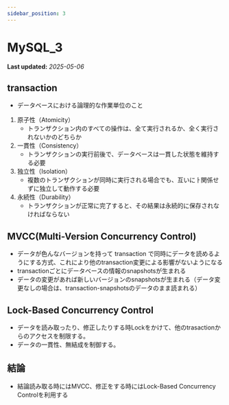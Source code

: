 ```yaml
---
sidebar_position: 3
---
```


# MySQL_3

**Last updated:** _2025-05-06_

## transaction

- データベースにおける論理的な作業単位のこと

1. 原子性（Atomicity）
   - トランザクション内のすべての操作は、全て実行されるか、全く実行されないかのどちらか
2. 一貫性（Consistency）
   - トランザクションの実行前後で、データベースは一貫した状態を維持する必要
3. 独立性（Isolation）
   - 複数のトランザクションが同時に実行される場合でも、互いにㅏ関係せずに独立して動作する必要
4. 永続性（Durability）
   - トランザクションが正常に完了すると、その結果は永続的に保存されなければならない

## MVCC(Multi-Version Concurrency Control)

- データが色んなバージョンを持って transaction で同時にデータを読めるようにする方式、これにより他のtransaction変更による影響がないようになる
- transactionごとにデータベースの情報のsnapshotsが生まれる
- データの変更があれば新しいバージョンのsnapshotsが生まれる（データ変更なしの場合は、transaction-snapshotsのデータのまま読まれる）

## Lock-Based Concurrency Control
- データを読み取ったり、修正したりする時Lockをかけて、他のtrasactionからのアクセスを制限する。
- データの一貫性、無結成を制御する。

## 結論
- 結論読み取る時にはMVCC、修正をする時にはLock-Based Concurrency Controlを利用する
